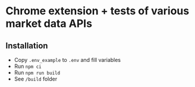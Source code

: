 # Chrome extension + tests of various market data APIs

## Installation

* Copy `.env_example` to `.env` and fill variables 
* Run `npm ci`
* Run `npm run build`
* See `/build` folder
